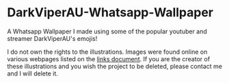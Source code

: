 # DarkViperAU-Whatsapp-Wallpaper
A Whatsapp Wallpaper I made using some of the popular youtuber and streamer DarkViperAU's emojis!

I do not own the rights to the illustrations. Images were found online on various webpages listed on the [links document](links.txt).
If you are the creator of these illustrations and you wish the project to be deleted, please contact me and I will delete it.
